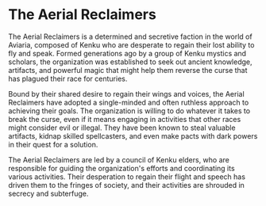 # The Aerial Reclaimers

The Aerial Reclaimers is a determined and secretive faction in the world of Aviaria, composed of Kenku who are desperate to regain their lost ability to fly and speak. Formed generations ago by a group of Kenku mystics and scholars, the organization was established to seek out ancient knowledge, artifacts, and powerful magic that might help them reverse the curse that has plagued their race for centuries.

Bound by their shared desire to regain their wings and voices, the Aerial Reclaimers have adopted a single-minded and often ruthless approach to achieving their goals. The organization is willing to do whatever it takes to break the curse, even if it means engaging in activities that other races might consider evil or illegal. They have been known to steal valuable artifacts, kidnap skilled spellcasters, and even make pacts with dark powers in their quest for a solution.

The Aerial Reclaimers are led by a council of Kenku elders, who are responsible for guiding the organization's efforts and coordinating its various activities. Their desperation to regain their flight and speech has driven them to the fringes of society, and their activities are shrouded in secrecy and subterfuge.
